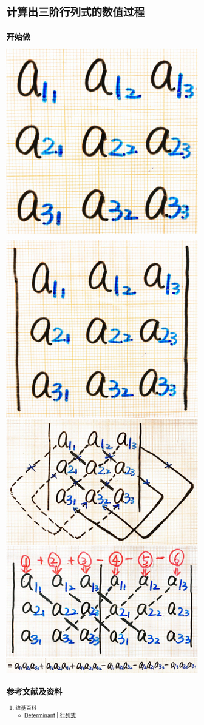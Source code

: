 # 计算出三阶行列式的数值过程

## 开始做

![](/images/线性代数/行列式/计算出三阶行列式的数值过程/1a1.jpg)

![](/images/线性代数/行列式/计算出三阶行列式的数值过程/2a1.jpg)
![](/images/线性代数/行列式/计算出三阶行列式的数值过程/2a2.jpg)
![](/images/线性代数/行列式/计算出三阶行列式的数值过程/2a3.jpg)
![](/images/线性代数/行列式/计算出三阶行列式的数值过程/2a4.jpg)

## 参考文献及资料

1. 维基百科
	- [Determinant](https://en.wikipedia.org/wiki/Determinant) | [行列式](https://zh.wikipedia.org/wiki/行列式) 